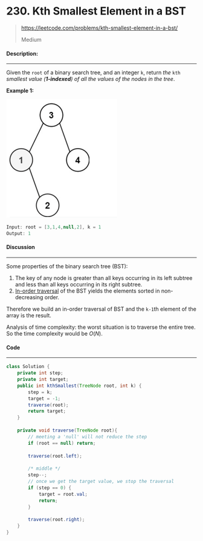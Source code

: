# 230. Kth Smallest Element in a BST

> https://leetcode.com/problems/kth-smallest-element-in-a-bst/
>
> Medium

#### Description:

---

Given the `root` of a binary search tree, and an integer `k`, return *the* `kth` *smallest value (**1-indexed**) of all the values of the nodes in the tree*.

**Example 1:**

<img src="assets/image-20220912170858060.png" alt="image-20220912170858060" style="zoom:50%;" />

```Java
Input: root = [3,1,4,null,2], k = 1
Output: 1
```



#### Discussion

---

Some properties of the binary search tree (BST):

1. The key of any node is greater than all keys occurring in its left subtree and less than all keys occurring in its right subtree. 
2. <u>In-order traversal</u> of the BST yields the elements sorted in non-decreasing order. 

Therefore we build an in-order traversal of BST and the `k-1`th element of the array is the result. 

Analysis of time complexity: the worst situation is to traverse the entire tree. So the time complexity would be $O(N)$.



#### Code

----

```Java
class Solution {
    private int step;
    private int target;
    public int kthSmallest(TreeNode root, int k) {
        step = k;
        target = -1;
        traverse(root);
        return target;
    }
    
    private void traverse(TreeNode root){
        // meeting a 'null' will not reduce the step
        if (root == null) return; 
        
        traverse(root.left);
        
        /* middle */
        step--;
      	// once we get the target value, we stop the traversal
        if (step == 0) {
            target = root.val;
            return;
        }
        
        traverse(root.right);
    }
}
```

